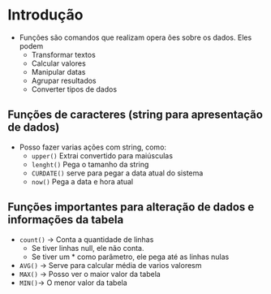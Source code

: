 # Introdução
- Funções são comandos que realizam opera ões sobre os dados. Eles podem
	- Transformar textos
	- Calcular valores
	- Manipular datas
	- Agrupar resultados
	- Converter tipos de dados
## Funções de caracteres (string para apresentação de dados)

- Posso fazer varias ações com string, como:
	- `upper()` Extrai convertido para maiúsculas
	- `lenght()` Pega o tamanho da string
	- `CURDATE()` serve para pegar a data atual do sistema
	- `now()` Pega a data e hora atual
## Funções importantes para alteração de dados e informações da tabela
- `count()` -> Conta a quantidade de linhas
	- Se tiver linhas null, ele não conta. 
	- Se tiver um * como parâmetro, ele pega até as linhas nulas
- `AVG()` -> Serve para calcular média de varios valoresm
- `MAX()` -> Posso ver o maior valor da tabela
- `MIN()`-> O menor valor da tabela

